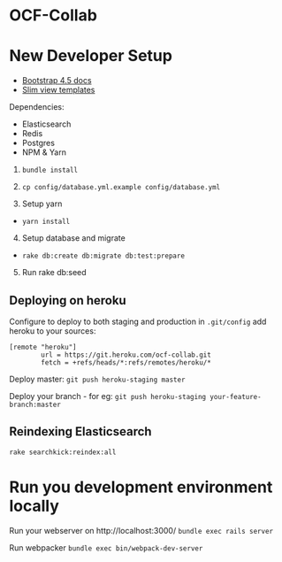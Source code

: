 
# OCF-Collab


# New Developer Setup
* [Bootstrap 4.5 docs](https://getbootstrap.com/docs/4.5/getting-started/introduction/)
* [Slim view templates](https://rdoc.info/gems/slim/frames)

Dependencies:
- Elasticsearch
- Redis
- Postgres
- NPM & Yarn

1. `bundle install`

2. `cp config/database.yml.example config/database.yml`

3. Setup yarn
  * `yarn install`

4. Setup database and migrate
  * `rake db:create db:migrate db:test:prepare`

5. Run rake db:seed

## Deploying on heroku
Configure to deploy to both staging and production in `.git/config` add heroku to your sources:
```
[remote "heroku"]
        url = https://git.heroku.com/ocf-collab.git
        fetch = +refs/heads/*:refs/remotes/heroku/*
```

Deploy master:
`git push heroku-staging master`

Deploy your branch - for eg:
`git push heroku-staging your-feature-branch:master`



## Reindexing Elasticsearch

`rake searchkick:reindex:all`

# Run you development environment locally

Run your webserver on http://localhost:3000/
`bundle exec rails server`

Run webpacker
`bundle exec bin/webpack-dev-server`

